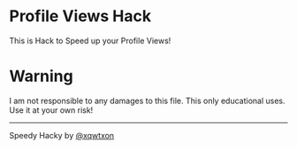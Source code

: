 # Profile Views Hack
This is Hack to Speed up your Profile Views!

# Warning
I am not responsible to any damages to this file. This only educational uses. Use it at your own risk!
<hr>

Speedy Hacky by [@xqwtxon](https://github.com/xqwtxon)
